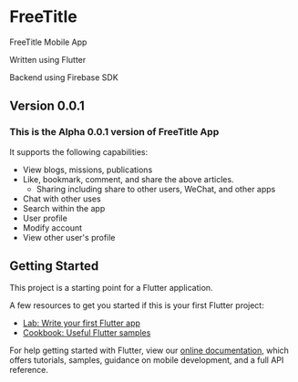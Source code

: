 # FreeTitle

FreeTitle Mobile App

Written using Flutter 

Backend using Firebase SDK

## Version 0.0.1
### This is the Alpha 0.0.1 version of FreeTitle App
It supports the following capabilities: 
* View blogs, missions, publications
* Like, bookmark, comment, and share the above articles. 
    * Sharing including share to other users, WeChat, and other apps
* Chat with other uses
* Search within the app
* User profile 
* Modify account
* View other user's profile

## Getting Started

This project is a starting point for a Flutter application.

A few resources to get you started if this is your first Flutter project:

- [Lab: Write your first Flutter app](https://flutter.dev/docs/get-started/codelab)
- [Cookbook: Useful Flutter samples](https://flutter.dev/docs/cookbook)

For help getting started with Flutter, view our
[online documentation](https://flutter.dev/docs), which offers tutorials,
samples, guidance on mobile development, and a full API reference.
